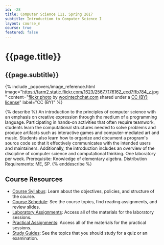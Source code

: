 ```yaml
---
id: -28
title: Computer Science 111, Spring 2017
subtitle: Introduction to Computer Science I
layout: course_n
course: true
featured: false
---
```


# {{page.title}}
## {{page.subtitle}}

<!-- Include header image -->
{% include _popovers/image_reference.html image="https://farm2.static.flickr.com/1623/25677176162_ecd7ffb784_z.jpg" content="<a title='wocintech stock - 34' href='https://flickr.com/photos/wocintechchat/25677176162'>flickr photo</a> by <a href='https://flickr.com/people/wocintechchat'>wocintechchat.com</a> shared under a <a href='https://creativecommons.org/licenses/by/2.0/'>CC (BY) license</a>" label="CC (BY)" %}

{% describe %}
An introduction to the principles of computer science with an emphasis on creative expression through the medium of a
programming language. Participating in hands-on activities that often require teamwork, students learn the computational
structures needed to solve problems and produce artifacts such as interactive games and computer-mediated art and music.
Students also learn how to organize and document a program's source code so that it effectively communicates with the
intended users and maintainers. Additionally, the introduction includes an overview of the discipline of computer
science and computational thinking. One laboratory per week. Prerequisite: Knowledge of elementary algebra. Distribution
Requirements: ME, SP.
{% enddescribe %}

## Course Resources

<ul class="fa-ul">

<li><i class="fa-li fa fa-arrow-right"></i><a href="{{site.baseurl}}teaching/cs111S2017/provide/syllabus/cs111S2017_syllabus.pdf"
class="major">Course Syllabus</a>: Learn about the objectives, policies, and structure of the course.

<li><i class="fa-li fa fa-arrow-right"></i><a href="{{site.baseurl}}teaching/cs111S2017/schedule/"
class="major">Course Schedule</a>: See the course topics, find reading assignments, and review slides.

<li><i class="fa-li fa fa-arrow-right"></i><a href="{{site.baseurl}}teaching/cs111S2017/laboratories/"
class="major">Laboratory Assignments</a>: Access all of the materials for the laboratory sessions.

<li><i class="fa-li fa fa-arrow-right"></i><a href="{{site.baseurl}}teaching/cs111S2017/practicals/"
class="major">Practical Assignments</a>: Access all of the materials for the practical sessions.

<li><i class="fa-li fa fa-arrow-right"></i><a href="{{site.baseurl}}teaching/cs111S2017/studyguides/"
class="major">Study Guides</a>: See the topics that you should study for a quiz or an examination.

</ul>
